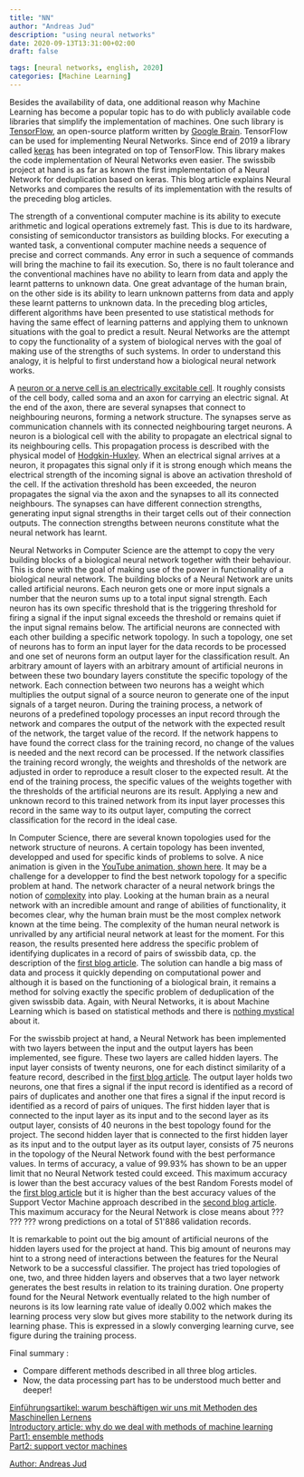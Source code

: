 ```yaml
---
title: "NN"
author: "Andreas Jud"
description: "using neural networks"
date: 2020-09-13T13:31:00+02:00
draft: false

tags: [neural networks, english, 2020]
categories: [Machine Learning]
---
```



Besides the availability of data, one additional reason why Machine Learning has become a popular topic has to do with publicly available code libraries that simplify the implementation of machines. One such library is <a href="https://www.tensorflow.org/?hl=en" target="_blank">TensorFlow</a>, an open-source platform written by <a href="https://en.wikipedia.org/wiki/Google_Brain" target="_blank">Google Brain</a>. TensorFlow can be used for implementing Neural Networks. Since end of 2019 a library called <a href="https://keras.io/" target="_blank">keras</a> has been integrated on top of TensorFlow. This library makes the code implementation of Neural Networks even easier. The swissbib project at hand is as far as known the first implementation of a Neural Network for deduplication based on keras. This blog article explains Neural Networks and compares the results of its implementation with the results of the preceding blog articles.

The strength of a conventional computer machine is its ability to execute arithmetic and logical operations extremely fast. This is due to its hardware, consisting of semiconductor transistors as building blocks. For executing a wanted task, a conventional computer machine needs a sequence of precise and correct commands. Any error in such a sequence of commands will bring the machine to fail its execution. So, there is no fault tolerance and the conventional machines have no ability to learn from data and apply the learnt patterns to unknown data. One great advantage of the human brain, on the other side is its ability to learn unknown patterns from data and apply these learnt patterns to unknown data. In the preceding blog articles, different algorithms have been presented to use statistical methods for having the same effect of learning patterns and applying them to unknown situations with the goal to predict a result. Neural Networks are the attempt to copy the functionality of a system of biological nerves with the goal of making use of the strengths of such systems. In order to understand this analogy, it is helpful to first understand how a biological neural network works.

A <a href="https://en.wikipedia.org/wiki/Neuron" target="_blank">neuron or a nerve cell is an electrically excitable cell</a>. It roughly consists of the cell body, called soma and an axon for carrying an electric signal. At the end of the axon, there are several synapses that connect to neighbouring neurons, forming a network structure. The synapses serve as communication channels with its connected neighbouring target neurons. A neuron is a biological cell with the ability to propagate an electrical signal to its neighbouring cells. This propagation process is described with the physical model of <a href="https://en.wikipedia.org/wiki/Hodgkin-Huxley_model" target="_blank">Hodgkin-Huxley</a>. When an electrical signal arrives at a neuron, it propagates this signal only if it is strong enough which means the electrical strength of the incoming signal is above an activation threshold of the cell. If the activation threshold has been exceeded, the neuron propagates the signal via the axon and the synapses to all its connected neighbours. The synapses can have different connection strengths, generating input signal strengths in their target cells out of their connection outputs. The connection strengths between neurons constitute what the neural network has learnt.

Neural Networks in Computer Science are the attempt to copy the very building blocks of a biological neural network together with their behaviour. This is done with the goal of making use of the power in functionality of a biological neural network. The building blocks of a Neural Network are units called artificial neurons. Each neuron gets one or more input signals a number that the neuron sums up to a total input signal strength. Each neuron has its own specific threshold that is the triggering threshold for firing a signal if the input signal exceeds the threshold or remains quiet if the input signal remains below. The artificial neurons are connected with each other building a specific network topology. In such a topology, one set of neurons has to form an input layer for the data records to be processed and one set of neurons form an output layer for the classification result. An arbitrary amount of layers with an arbitrary amount of artificial neurons in between these two boundary layers constitute the specific topology of the network. Each connection between two neurons has a weight which multiplies the output signal of a source neuron to generate one of the input signals of a target neuron. During the training process, a network of neurons of a predefined topology processes an input record through the network and compares the output of the network with the expected result of the network, the target value of the record. If the network happens to have found the correct class for the training record, no change of the values is needed and the next record can be processed. If the network classifies the training record wrongly, the weights and thresholds of the network are adjusted in order to reproduce a result closer to the expected result. At the end of the training process, the specific values of the weights together with the thresholds of the artificial neurons are its result. Applying a new and unknown record to this trained network from its input layer processes this record in the same way to its output layer, computing the correct classification for the record in the ideal case.

In Computer Science, there are several known topologies used for the network structure of neurons. A certain topology has been invented, developped and used for specific kinds of problems to solve. A nice animation is given in the <a href="https://www.youtube.com/watch?v=3JQ3hYko51Y" target="_blank">YouTube animation, shown here</a>. It may be a challenge for a developper to find the best network topology for a specific problem at hand. The network character of a neural network brings the notion of <a href="https://en.wikipedia.org/wiki/Complex_system" target="_blank">complexity</a> into play. Looking at the human brain as a neural network with an incredible amount and range of abilities of functionality, it becomes clear, why the human brain must be the most complex network known at the time being. The complexity of the human neural network is unrivalled by any artificial neural network at least for the moment. For this reason, the results presented here address the specific problem of identifying duplicates in a record of pairs of swissbib data, cp. the description of the <a href='/blog/machine_learning/ensemblemethods' target="_blank">first blog article</a>. The solution can handle a big mass of data and process it quickly depending on computational power and although it is based on the functioning of a biological brain, it remains a method for solving exactly the specific problem of deduplication of the given swissbib data. Again, with Neural Networks, it is about Machine Learning which is based on statistical methods and there is <a href='/blog/machine_learning/support_vector_machines' target="_blank">nothing mystical</a> about it.

For the swissbib project at hand, a Neural Network has been implemented with two layers between the input and the output layers has been implemented, see figure. These two layers are called hidden layers. The input layer consists of twenty neurons, one for each distinct similarity of a feature record, described in the <a href="/blog/machine_learning/ensemblemethods" target="_blank">first blog article</a>. The output layer holds two neurons, one that fires a signal if the input record is identified as a record of pairs of duplicates and another one that fires a signal if the input record is identified as a record of pairs of uniques. The first hidden layer that is connected to the input layer as its input and to the second layer as its output layer, consists of 40 neurons in the best topology found for the project. The second hidden layer that is connected to the first hidden layer as its input and to the output layer as its output layer, consists of 75 neurons in the topology of the Neural Network found with the best performance values. In terms of accuracy, a value of 99.93% has shown to be an upper limit that no Neural Network tested could exceed. This maximum accuracy is lower than the best accuracy values of the best Random Forests model of the <a href='/blog/machine_learning/ensemblemethods/' target="_blank">first blog article</a> but it is higher than the best accuracy values of the Support Vector Machine approach described in the <a href="/blog/machine_learning/support_vector_machines/" target="_blank">second blog article</a>. This maximum accuracy for the Neural Network is close means about ??? ??? ??? wrong predictions on a total of 51'886 validation records.

It is remarkable to point out the big amount of artificial neurons of the hidden layers used for the project at hand. This big amount of neurons may hint to a strong need of interactions between the features for the Neural Network to be a successful classifier. The project has tried topologies of one, two, and three hidden layers and observes that a two layer network generates the best results in relation to its training duration. One property found for the Neural Network eventually related to the high number of neurons is its low learning rate value of ideally 0.002 which makes the learning process very slow but gives more stability to the network during its learning phase. This is expressed in a slowly converging learning curve, see figure during the training process.



Final summary :
* Compare different methods described in all three blog articles.
* Now, the data processing part has to be understood much better and deeper!


[Einführungsartikel: warum beschäftigen wir uns mit Methoden des Maschinellen Lernens](/blog/machine_learning/background_de)  
[Introductory article: why do we deal with methods of machine learning](/blog/machine_learning/background_en)  
[Part1: ensemble methods](/blog/machine_learning/ensemblemethods)  
[Part2: support vector machines](/blog/machine_learning/support_vector_machines)


<a href="https://www.linkedin.com/in/andreas-jud-2a39a770/" target="_blank">Author: Andreas Jud</a>
